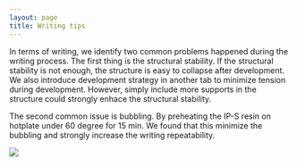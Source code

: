 ```yaml
---
layout: page
title: Writing tips
---
```


In terms of writing, we identify two common problems happened during the writing process. The first thing is the structural stability. If the structural stability is not enough, the structure is easy to collapse after development. We also introduce development strategy in another tab to minimize tension during development. However, simply include more supports in the structure could strongly enhace the structural stability. 

The second common issue is bubbling. By preheating the IP-S resin on hotplate under 60 degree for 15 min. We found that this minimize the bubbling and strongly increase the writing repeatability.

![](/asset/img/preheat.png)
